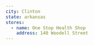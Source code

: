 ```yaml
---
city: Clinton
state: arkansas
stores:
  - name: One Stop Health Shop
    address: 140 Woodell Street
---
```

